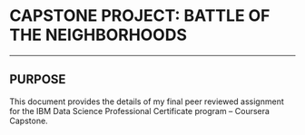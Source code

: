 # CAPSTONE PROJECT: BATTLE OF THE NEIGHBORHOODS
--------------------------------------------------------------------------------------------------------------------------
## PURPOSE
This document provides the details of my final peer reviewed assignment for the IBM Data Science Professional Certificate program  – Coursera Capstone.
